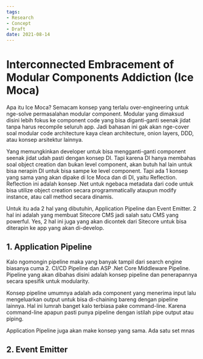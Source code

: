 ```yaml
---
tags:
- Research
- Concept
- Draft
date: 2021-08-14
---
```


# Interconnected Embracement of Modular Components Addiction (Ice Moca)
Apa itu Ice Moca? Semacam konsep yang terlalu over-engineering untuk nge-solve permasalahan modular component. Modular yang dimaksud disini lebih fokus ke component code yang bisa diganti-ganti seenak jidat tanpa harus recompile seluruh app. Jadi bahasan ini gak akan nge-cover soal modular code architecture kaya clean architecture, onion layers, DDD, atau konsep arsitektur lainnya.

Yang memungkinkan developer untuk bisa mengganti-ganti component seenak jidat udah pasti dengan konsep DI. Tapi karena DI hanya membahas soal object creation dan bukan level component, akan butuh hal lain untuk bisa nerapin DI untuk bisa sampe ke level component. Tapi ada 1 konsep yang sama yang akan dipake di Ice Moca dan di DI, yaitu Reflection. Reflection ini adalah konsep .Net untuk ngebaca metadata dari code untuk bisa utilize object creation secara programmatically ataupun modify instance, atau call method secara dinamis. 

Untuk itu ada 2 hal yang dibutuhin, Application Pipeline dan Event Emitter. 2 hal ini adalah yang membuat Sitecore CMS jadi salah satu CMS yang powerful. Yes, 2 hal ini juga yang akan dicontek dari Sitecore untuk bisa diterapin ke app yang akan di-develop. 



## 1. Application Pipeline

Kalo ngomongin pipeline maka yang banyak tampil dari search engine biasanya cuma 2. CI/CD Pipeline dan ASP .Net Core Middleware Pipeline. Pipeline yang akan dibahas disini adalah konsep pipeline dan penerapannya secara spesifik untuk modularity.

Konsep pipeline umumnya adalah ada component yang menerima input lalu mengeluarkan output untuk bisa di-chaining bareng dengan pipeline lainnya. Hal ini lumrah banget kalo terbiasa pake command-line. Karena command-line apapun pasti punya pipeline dengan istilah pipe output atau piping.

Application Pipeline juga akan make konsep yang sama. Ada satu set mnas



## 2. Event Emitter
